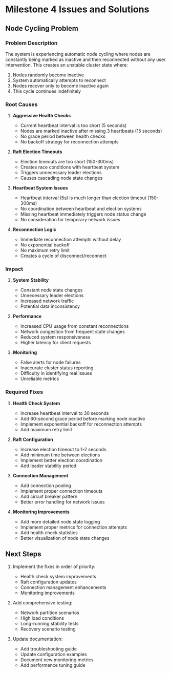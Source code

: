 # Milestone 4 Issues and Solutions

## Node Cycling Problem

### Problem Description
The system is experiencing automatic node cycling where nodes are constantly being marked as inactive and then reconnected without any user intervention. This creates an unstable cluster state where:

1. Nodes randomly become inactive
2. System automatically attempts to reconnect
3. Nodes recover only to become inactive again
4. This cycle continues indefinitely

### Root Causes

1. **Aggressive Health Checks**
   - Current heartbeat interval is too short (5 seconds)
   - Nodes are marked inactive after missing 3 heartbeats (15 seconds)
   - No grace period between health checks
   - No backoff strategy for reconnection attempts

2. **Raft Election Timeouts**
   - Election timeouts are too short (150-300ms)
   - Creates race conditions with heartbeat system
   - Triggers unnecessary leader elections
   - Causes cascading node state changes

3. **Heartbeat System Issues**
   - Heartbeat interval (5s) is much longer than election timeout (150-300ms)
   - No coordination between heartbeat and election systems
   - Missing heartbeat immediately triggers node status change
   - No consideration for temporary network issues

4. **Reconnection Logic**
   - Immediate reconnection attempts without delay
   - No exponential backoff
   - No maximum retry limit
   - Creates a cycle of disconnect/reconnect

### Impact

1. **System Stability**
   - Constant node state changes
   - Unnecessary leader elections
   - Increased network traffic
   - Potential data inconsistency

2. **Performance**
   - Increased CPU usage from constant reconnections
   - Network congestion from frequent state changes
   - Reduced system responsiveness
   - Higher latency for client requests

3. **Monitoring**
   - False alerts for node failures
   - Inaccurate cluster status reporting
   - Difficulty in identifying real issues
   - Unreliable metrics

### Required Fixes

1. **Health Check System**
   - Increase heartbeat interval to 30 seconds
   - Add 60-second grace period before marking node inactive
   - Implement exponential backoff for reconnection attempts
   - Add maximum retry limit

2. **Raft Configuration**
   - Increase election timeout to 1-2 seconds
   - Add minimum time between elections
   - Implement better election coordination
   - Add leader stability period

3. **Connection Management**
   - Add connection pooling
   - Implement proper connection timeouts
   - Add circuit breaker pattern
   - Better error handling for network issues

4. **Monitoring Improvements**
   - Add more detailed node state logging
   - Implement proper metrics for connection attempts
   - Add health check statistics
   - Better visualization of node state changes

## Next Steps

1. Implement the fixes in order of priority:
   - Health check system improvements
   - Raft configuration updates
   - Connection management enhancements
   - Monitoring improvements

2. Add comprehensive testing:
   - Network partition scenarios
   - High load conditions
   - Long-running stability tests
   - Recovery scenario testing

3. Update documentation:
   - Add troubleshooting guide
   - Update configuration examples
   - Document new monitoring metrics
   - Add performance tuning guide 
